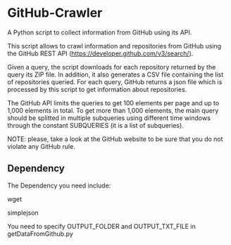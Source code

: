 # GitHub-Crawler
A Python script to collect information from GitHub using its API.

This script allows to crawl information and repositories from GitHub using the GitHub REST API (https://developer.github.com/v3/search/).

Given a query, the script downloads for each repository returned by the query its ZIP file. In addition, it also generates a CSV file containing the list of repositories queried. For each query, GitHub returns a json file which is processed by this script to get information about repositories.

The GitHub API limits the queries to get 100 elements per page and up to 1,000 elements in total. To get more than 1,000 elements, the main query should be splitted in multiple subqueries using different time windows through the constant SUBQUERIES (it is a list of subqueries).

NOTE: please, take a look at the GitHub website to be sure that you do not violate any GitHub rule.

## Dependency
The Dependency you need include:

wget

simplejson

You need to specify OUTPUT_FOLDER and OUTPUT_TXT_FILE in getDataFromGithub.py